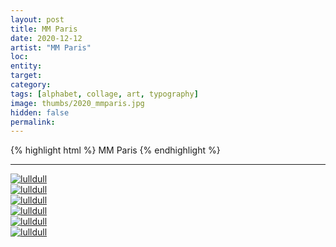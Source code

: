 ```yaml
---
layout: post
title: MM Paris
date: 2020-12-12
artist: "MM Paris"
loc: 
entity: 
target: 
category: 
tags: [alphabet, collage, art, typography]
image: thumbs/2020_mmparis.jpg
hidden: false
permalink:
---
```




{% highlight html %}
MM Paris
{% endhighlight %}

---



<div class="post_image">
	<a href="{{ site.baseurl }}/images/posts/2020_mmparis/001.jpg" target="_blank">
	<img src="{{ site.baseurl }}/images/posts/2020_mmparis/001.jpg" alt="lulldull"></a>
</div>

<div class="post_image">
	<a href="{{ site.baseurl }}/images/posts/2020_mmparis/002.jpg" target="_blank">
	<img src="{{ site.baseurl }}/images/posts/2020_mmparis/002.jpg" alt="lulldull"></a>
</div>

<div class="post_image">
	<a href="{{ site.baseurl }}/images/posts/2020_mmparis/003.jpg" target="_blank">
	<img src="{{ site.baseurl }}/images/posts/2020_mmparis/003.jpg" alt="lulldull"></a>
</div>

<div class="post_image">
	<a href="{{ site.baseurl }}/images/posts/2020_mmparis/004.jpg" target="_blank">
	<img src="{{ site.baseurl }}/images/posts/2020_mmparis/004.jpg" alt="lulldull"></a>
</div>

<div class="post_image">
	<a href="{{ site.baseurl }}/images/posts/2020_mmparis/005.jpg" target="_blank">
	<img src="{{ site.baseurl }}/images/posts/2020_mmparis/005.jpg" alt="lulldull"></a>
</div>

<div class="post_image">
	<a href="{{ site.baseurl }}/images/posts/2020_mmparis/006.jpg" target="_blank">
	<img src="{{ site.baseurl }}/images/posts/2020_mmparis/006.jpg" alt="lulldull"></a>
</div>